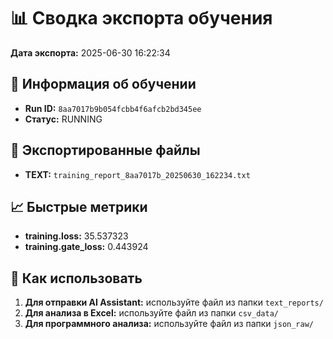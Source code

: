 # 📊 Сводка экспорта обучения

**Дата экспорта:** 2025-06-30 16:22:34

## 🎯 Информация об обучении

- **Run ID:** `8aa7017b9b054fcbb4f6afcb2bd345ee`
- **Статус:** RUNNING

## 📁 Экспортированные файлы

- **TEXT:** `training_report_8aa7017b_20250630_162234.txt`

## 📈 Быстрые метрики

- **training.loss:** 35.537323
- **training.gate_loss:** 0.443924

## 🚀 Как использовать

1. **Для отправки AI Assistant:** используйте файл из папки `text_reports/`
2. **Для анализа в Excel:** используйте файл из папки `csv_data/`
3. **Для программного анализа:** используйте файл из папки `json_raw/`
